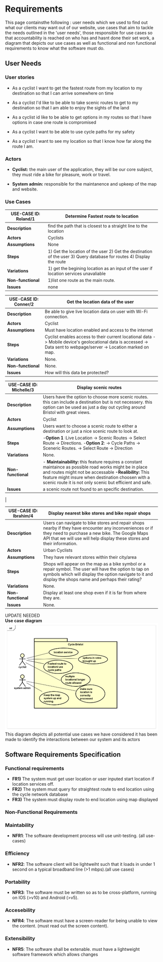 # Requirements
This page containsthe following : user needs which we used to find out what our clients may want out of our website, use cases that aim to tackle the needs outlined in the 'user needs', those responsible for use cases so that accountability is reached on who has and hasnt done their set work, a diagram that depicts our use cases as well as functional and non functional requirements to know what the software must do.
## User Needs

### User stories
* As a cyclist I want to get the fastest route from my location to my destination so that I can arrive somewhere on time

* As a cyclist I'd like to be able to take scenic routes to get to my destination so that I am able to enjoy the sights of the land
* As a cyclist id like to be able to get options in my routes so that I have options in case one route is compromised
* As a cyclist I want to be able to use cycle paths for my safety
* As a cyclist I want to see my location so that I know how far along the route I am.

<!---TODO: Write brief user stories to explain how various actors would interact with the system to accomplish a goal.
    Express these in the form from agile development:- As a (role) I want (goal) so that (benefit).--->

### Actors
* **Cyclist:** the main user of the application, they will be our core subject, they must ride a bike for pleasure, work or travel.

* **System admin:** responsible for the maintanence and upkeep of the map and website.
<!---TODO: List and describe the actors/users for this product.--->

### Use Cases
<!---TODO: Describe each use case (one per team member).
    Give each use case a unique ID, e.g. UC1, UC2, ...
    Summarise these using the use-case template below.--->


<!---Roland---> 
| USE-CASE ID: Roland/1| Determine Fastest route to location | 
| -------------------------------------- | ------------------- |
| **Description** | find the path that is closest to a straight line to the location |
| **Actors** | Cyclists |
| **Assumptions** | None</td></tr>
| **Steps** | 1) Get the location of the user 2) Get the destination of the user 3) Query database for routes 4) Display the route  |
| **Variations** | 1) get the begining location as an input of the user if location services unavaliable |
| **Non-functional** | 1)list one route as the main route. |
| **Issues** | none |
<!---Conner--->
| USE-CASE ID: Conner/2 | Get the location data of the user | 
| -------------------------------------- | ------------------- |
| **Description** | Be able to give live location data on user with Wi-Fi connection. |
| **Actors** | Cyclist |
| **Assumptions** | Must have location enabled and access to the internet</td></tr>
| **Steps** | Cyclist enables access to their current locational data -> Mobile device's geolocational data is accessed -> Data sent to webpage/server -> Location marked on map. |
| **Variations** | None. |
| **Non-functional** | None. |
| **Issues** | How will this data be protected? |
<!---Michelle--->
| USE-CASE ID: Michelle/3 | Display scenic routes | 
| -------------------------------------- | ------------------- |
| **Description** |Users have the option to choose more scenic routes. this can include a destination but is not necessery. this option can be used as just a day out cycling around Bristol with great views. 
| **Actors** |Cyclist| 
| **Assumptions** | Users want to choose a scenic route to either a destination or just a nice scenic route to look at.
| **Steps** | -**Option 1** :Live Location -> Scenic Routes -> Select Route -> Directions. -**Option 2**: -> Cycle Paths -> Sceneric Routes. -> Select Route -> Direction  |
| **Variations** | None. |
| **Non-functional** |- **Maintainability:** this feature requires a constant maintaince as possible road works might be in place and routes might not be accessable                                                               **-Realibility:** This feature might insure when destination choosen with a scenic route it is not only scenic but efficient and safe. |
| **Issues** |a scenic route not found to an specific destination.
 <!---If an user wishes to choose more scenic route to a specific destination. an option might not always be available to them.--->
  |
<!---Ibrahim--->
| USE-CASE ID: Ibrahim/4 | Display nearest bike stores and bike repair shops | 
| -------------------------------------- | ------------------- |
| **Description** | Users can navigate to bike stores and repair shops nearby if they have encounter any inconveniences or if they need to purchase a new bike. The Google Maps API that we will use will help display these stores and their information. |
| **Actors** | Urban Cyclists |
| **Assumptions** | They have relevant stores within their city/area |
| **Steps** | Shops will appear on the map as a bike symbol or a repair symbol. The user will have the option to tap on symbols which will display the option navigate to it and display the shops name and perhaps their rating? |
| **Variations** | None. |
| **Non-functional** | Display at least one shop even if it is far from where they are. |
| **Issues** | None. |

<!-- TODO: Your Use-Case diagram should include all use-cases. -->
UPDATE NEEDED
<br> **Use case diagram**
![Insert your Use-Case Diagram Here](images/Use_case_diagram_ISD-RD.png)
This diagram depicts all potential use cases we have considered it has been made to identify the interactions between our system and its actors
## Software Requirements Specification
### Functional requirements

<!---TODO: create a list of functional requirements. 
    e.g. "The system shall ..."
    Give each functional requirement a unique ID. e.g. FR1, FR2, ...
   Indicate which UC the requirement comes from.--->
* **FR1)** The system must get user location or user inputed start location if location services off.
* **FR2)** The system must query for straightest route to end location using the cycle network database
* **FR3)** The system must display route to end location using map displayed

### Non-Functional Requirements
### Maintability
* **NFR1**: The software development process will use unit-testing. (all use-cases)
### Efficiency
* **NFR2**: The software client will be lightweiht such that it loads in under 1 second on a typical broadband line (>1 mbps).(all use cases)
### Portability
* **NFR3**: The software must be written so as to be cross-platform, running on IOS (>v10) and Android (>v5).
### Accesebility 
* **NFR4**: The software must have a screen-reader for being unable to view the content. (must read out the screen content).
### Extensibility
* **NFR5**: The software shall be extenable. must have a lightweight software framework which allows changes 
